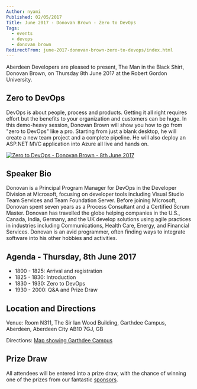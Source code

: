 ```yaml
---
Author: nyami
Published: 02/05/2017
Title: June 2017 - Donovan Brown - Zero to DevOps
Tags:
  - events
  - devops
  - donovan brown
RedirectFrom: june-2017-donovan-brown-zero-to-devops/index.html
---
```


Aberdeen Developers are pleased to present, The Man in the Black Shirt, Donovan Brown, on Thursday 8th June 2017 at the Robert Gordon University.

## Zero to DevOps

DevOps is about people, process and products. Getting it all right requires effort but the benefits to your organization and customers can be huge. In this demo-heavy session, Donovan Brown will show you how to go from "zero to DevOps" like a pro. Starting from just a blank desktop, he will create a new team project and a complete pipeline. He will also deploy an ASP.NET MVC application into Azure all live and hands on.

[![Zero to DevOps - Donovan Brown - 8th June 2017](https://www.eventbrite.com/custombutton?eid=11987778769)](https://www.eventbrite.com/e/june-2017-donovan-brown-zero-to-devops-tickets-31775897565?aff=blog)

## Speaker Bio

Donovan is a Principal Program Manager for DevOps in the Developer Division at Microsoft, focusing on developer tools including Visual Studio Team Services and Team Foundation Server. Before joining Microsoft, Donovan spent seven years as a Process Consultant and a Certified Scrum Master. Donovan has travelled the globe helping companies in the U.S., Canada, India, Germany, and the UK develop solutions using agile practices in industries including Communications, Health Care, Energy, and Financial Services. Donovan is an avid programmer, often finding ways to integrate software into his other hobbies and activities.

## Agenda - Thursday, 8th June 2017

* 1800 - 1825: Arrival and registration
* 1825 - 1830: Introduction
* 1830 - 1930: Zero to DevOps
* 1930 - 2000: Q&A and Prize Draw

## Location and Directions

Venue: Room N311, The Sir Ian Wood Building, Garthdee Campus, Aberdeen, Aberdeen City AB10 7GJ, GB

Directions: [Map showing Garthdee Campus](https://www.google.co.uk/maps/place/The+Sir+Ian+Wood+Building,+Garthdee+Rd,+Aberdeen+AB10+7GJ)

## Prize Draw

All attendees will be entered into a prize draw, with the chance of winning one of the prizes from our fantastic [sponsors](http://www.aberdeendevelopers.co.uk/sponsors/).
